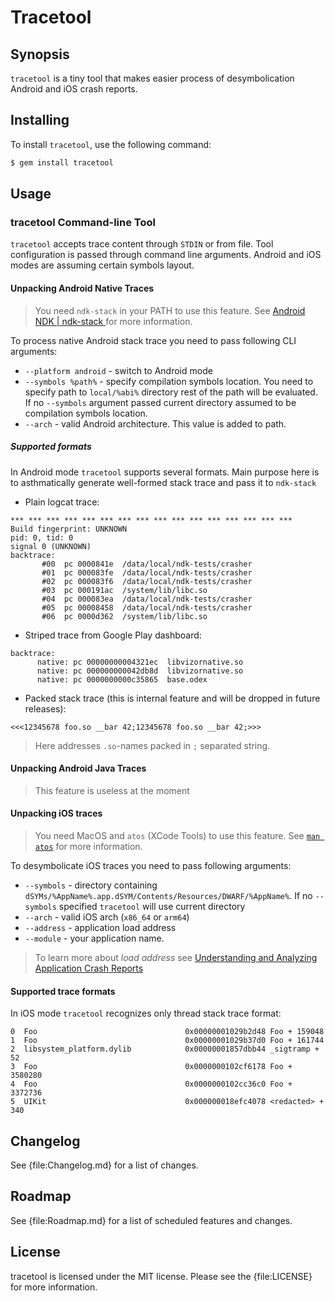 # Tracetool

## Synopsis

`tracetool` is a tiny tool that makes easier process of desymbolication Android and iOS crash reports.

## Installing

To install `tracetool`, use the following command:

```sh
$ gem install tracetool
```

## Usage

### tracetool Command-line Tool

`tracetool` accepts trace content through `STDIN` or from file. Tool configuration is passed through command line 
arguments. Android and iOS modes are assuming certain symbols layout. 

#### Unpacking Android Native Traces

> You need `ndk-stack` in your PATH to use this feature. See 
> [Android NDK | ndk-stack ](https://developer.android.com/ndk/guides/ndk-stack.html)
> for more information.

To process native Android stack trace you need to pass following CLI arguments: 

* `--platform android` - switch to Android mode
* `--symbols %path%` - specify compilation symbols location. You need to specify path to `local/%abi%` directory rest
 of the path will be evaluated. If no `--symbols` argument passed current directory assumed to be compilation symbols
  location. 
* `--arch` - valid Android architecture. This value is added to path.

##### Supported formats

In Android mode `tracetool` supports several formats. Main purpose here is to asthmatically generate
well-formed stack trace and pass it to `ndk-stack`

* Plain logcat trace:

```
*** *** *** *** *** *** *** *** *** *** *** *** *** *** *** ***
Build fingerprint: UNKNOWN
pid: 0, tid: 0
signal 0 (UNKNOWN)
backtrace:
       #00  pc 0000841e  /data/local/ndk-tests/crasher
       #01  pc 000083fe  /data/local/ndk-tests/crasher
       #02  pc 000083f6  /data/local/ndk-tests/crasher
       #03  pc 000191ac  /system/lib/libc.so
       #04  pc 000083ea  /data/local/ndk-tests/crasher
       #05  pc 00008458  /data/local/ndk-tests/crasher
       #06  pc 0000d362  /system/lib/libc.so
``` 

* Striped trace from Google Play dashboard: 
```
backtrace:
      native: pc 00000000004321ec  libvizornative.so
      native: pc 000000000042db8d  libvizornative.so
      native: pc 0000000000c35865  base.odex
```

* Packed stack trace (this is internal feature and will be dropped in future releases):

```
<<<12345678 foo.so __bar 42;12345678 foo.so __bar 42;>>>
```

> Here addresses `.so`-names packed in `;` separated string.
 
#### Unpacking Android Java Traces

> This feature is useless at the moment  

#### Unpacking iOS traces 

> You need MacOS and `atos` (XCode Tools) to use this feature. 
> See [`man atos`](https://developer.apple.com/legacy/library/documentation/Darwin/Reference/ManPages/man1/atos.1.html)
> for more information. 

To desymbolicate iOS traces you need to pass following arguments:

* `--symbols` - directory containing `dSYMs/%AppName%.app.dSYM/Contents/Resources/DWARF/%AppName%`. If no `--symbols`
 specified `tracetool` will use current directory 
* `--arch` - valid iOS arch (`x86_64` or `arm64`)
* `--address` - application load address
* `--module` - your application name. 

> To learn more about *load address* see [Understanding and Analyzing Application Crash Reports](https://developer.apple.com/library/content/technotes/tn2151/_index.html)

#### Supported trace formats

In iOS mode `tracetool` recognizes only thread stack trace format: 

```
0  Foo                                 0x00000001029b2d48 Foo + 159048
1  Foo                                 0x00000001029b37d0 Foo + 161744
2  libsystem_platform.dylib            0x00000001857dbb44 _sigtramp + 52
3  Foo                                 0x0000000102cf6178 Foo + 3580280
4  Foo                                 0x0000000102cc36c0 Foo + 3372736
5  UIKit                               0x000000018efc4078 <redacted> + 340
```

## Changelog

See {file:Changelog.md} for a list of changes.

## Roadmap 

See {file:Roadmap.md} for a list of scheduled features and changes. 

## License

tracetool is licensed under the MIT license. Please see the {file:LICENSE} for more information.